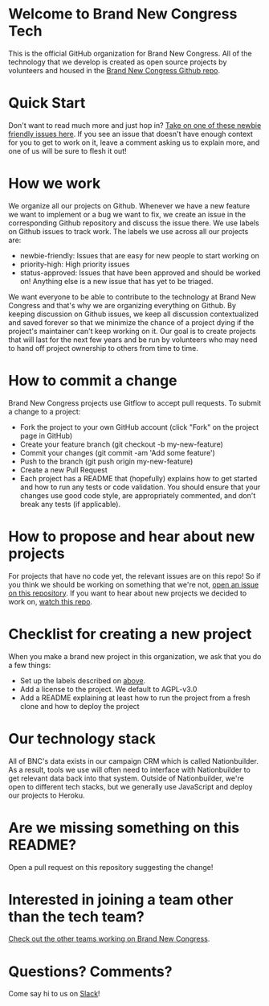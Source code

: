 # Welcome to Brand New Congress Tech
 
This is the official GitHub organization for Brand New Congress. All of the technology that we develop is created as open source projects by volunteers and housed in the [Brand New Congress Github repo](https://github.com/BrandNewCongress).

# Quick Start

Don't want to read much more and just hop in? [Take on one of these newbie friendly issues here](https://github.com/issues?utf8=%E2%9C%93&q=is%3Aopen+is%3Aissue+user%3ABrandNewCongress+label%3Anewbie-friendly+). If you see an issue that doesn't have enough context for you to get to work on it, leave a comment asking us to explain more, and one of us will be sure to flesh it out!

# How we work

We organize all our projects on Github. Whenever we have a new feature we want to implement or a bug we want to fix, we create an issue in the corresponding Github repository and discuss the issue there. We use labels on Github issues to track work. The labels we use across all our projects are:

* newbie-friendly: Issues that are easy for new people to start working on
* priority-high: High priority issues
* status-approved: Issues that have been approved and should be worked on!  Anything else is a new issue that has yet to be triaged.

We want everyone to be able to contribute to the technology at Brand New Congress and that's why we are organizing everything on Github.  By keeping discussion on Github issues, we keep all discussion contextualized and saved forever so that we minimize the chance of a project dying if the project's maintainer can't keep working on it.  Our goal is to create projects that will last for the next few years and be run by volunteers who may need to hand off project ownership to others from time to time.

# How to commit a change

Brand New Congress projects use Gitflow to accept pull requests. To submit a change to a project:

* Fork the project to your own GitHub account (click "Fork" on the project page in GitHub)
* Create your feature branch (git checkout -b my-new-feature)
* Commit your changes (git commit -am 'Add some feature')
* Push to the branch (git push origin my-new-feature)
* Create a new Pull Request
* Each project has a README that (hopefully) explains how to get started and how to run any tests or code validation. You should ensure that your changes use good code style, are appropriately commented, and don't break any tests (if applicable). 

# How to propose and hear about new projects

For projects that have no code yet, the relevant issues are on this repo! So if you think we should be working on something that we're not, [open an issue on this repository](https://github.com/BrandNewCongress/Welcome/issues). If you want to hear about new projects we decided to work on, [watch this repo](https://github.com/BrandNewCongress/Welcome/subscription).

# Checklist for creating a new project

When you make a brand new project in this organization, we ask that you do a few things:

* Set up the labels described on [above](#where-and-how-we-work).
* Add a license to the project. We default to AGPL-v3.0
* Add a README explaining at least how to run the project from a fresh clone and how to deploy the project

# Our technology stack

All of BNC's data exists in our campaign CRM which is called Nationbuilder. As a result, tools we use will often need to interface with Nationbuilder to get relevant data back into that system. Outside of Nationbuilder, we're open to different tech stacks, but we generally use JavaScript and deploy our projects to Heroku.

# Are we missing something on this README?

Open a pull request on this repository suggesting the change!

# Interested in joining a team other than the tech team?

[Check out the other teams working on Brand New Congress](http://brandnewcongress.org/teams).

# Questions? Comments?

Come say hi to us on [Slack](http://shift-ops.brandnewcongress.org)!

